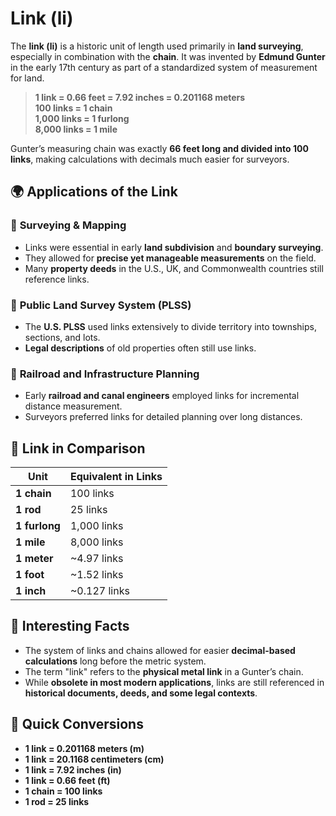 # Link (li)

The **link (li)** is a historic unit of length used primarily in **land surveying**, especially in combination with the **chain**. It was invented by **Edmund Gunter** in the early 17th century as part of a standardized system of measurement for land.

> **1 link = 0.66 feet = 7.92 inches = 0.201168 meters**  
> **100 links = 1 chain**  
> **1,000 links = 1 furlong**  
> **8,000 links = 1 mile**

Gunter’s measuring chain was exactly **66 feet long and divided into 100 links**, making calculations with decimals much easier for surveyors.

## 🌍 Applications of the Link

### 🔹 **Surveying & Mapping**
- Links were essential in early **land subdivision** and **boundary surveying**.
- They allowed for **precise yet manageable measurements** on the field.
- Many **property deeds** in the U.S., UK, and Commonwealth countries still reference links.

### 🔹 **Public Land Survey System (PLSS)**
- The **U.S. PLSS** used links extensively to divide territory into townships, sections, and lots.
- **Legal descriptions** of old properties often still use links.

### 🔹 **Railroad and Infrastructure Planning**
- Early **railroad and canal engineers** employed links for incremental distance measurement.
- Surveyors preferred links for detailed planning over long distances.

## 📏 Link in Comparison

| Unit | Equivalent in Links |
|------|---------------------|
| **1 chain** | 100 links |
| **1 rod** | 25 links |
| **1 furlong** | 1,000 links |
| **1 mile** | 8,000 links |
| **1 meter** | ~4.97 links |
| **1 foot** | ~1.52 links |
| **1 inch** | ~0.127 links |

## 🌟 Interesting Facts

- The system of links and chains allowed for easier **decimal-based calculations** long before the metric system.
- The term "link" refers to the **physical metal link** in a Gunter’s chain.
- While **obsolete in most modern applications**, links are still referenced in **historical documents, deeds, and some legal contexts**.

## 🔄 Quick Conversions

- **1 link = 0.201168 meters (m)**
- **1 link = 20.1168 centimeters (cm)**
- **1 link = 7.92 inches (in)**
- **1 link = 0.66 feet (ft)**
- **1 chain = 100 links**
- **1 rod = 25 links**
